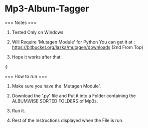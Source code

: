 Mp3-Album-Tagger
================

=== Notes ===

1) Tested Only on Windows.

2) Will Require 'Mutagen Module' for Python You can get it at : https://bitbucket.org/lazka/mutagen/downloads (2nd From Top)

3) Hope it works after that.

:)

=== How to run ===

1) Make sure you have the 'Mutagen Module'.

2) Download the '.py' file and Put it into a Folder containing the ALBUMWISE SORTED FOLDERS of Mp3s.

3) Run it.

4) Rest of the Instructions displayed when the File is run.
